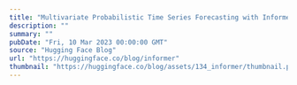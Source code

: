 ```yaml
---
title: "Multivariate Probabilistic Time Series Forecasting with Informer"
description: ""
summary: ""
pubDate: "Fri, 10 Mar 2023 00:00:00 GMT"
source: "Hugging Face Blog"
url: "https://huggingface.co/blog/informer"
thumbnail: "https://huggingface.co/blog/assets/134_informer/thumbnail.png"
---
```



